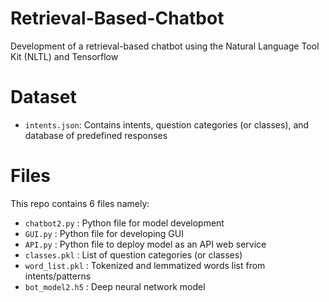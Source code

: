 # Retrieval-Based-Chatbot
Development of a retrieval-based chatbot using the Natural Language Tool Kit (NLTL) and Tensorflow

# Dataset
* `intents.json`: Contains intents, question categories (or classes), and database of predefined responses

# Files
This repo contains 6 files namely:
* `chatbot2.py` : Python file for model development
* `GUI.py` : Python file for developing GUI
* `API.py` : Python file to deploy model as an API web service
* `classes.pkl` : List of question categories (or classes)
* `word_list.pkl` : Tokenized and lemmatized words list from intents/patterns
* `bot_model2.h5` : Deep neural network model
